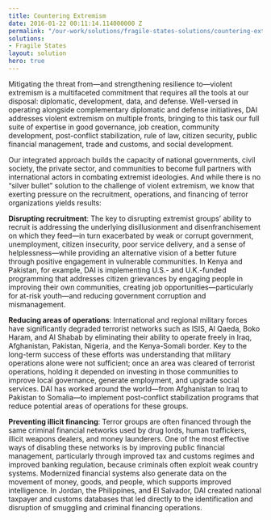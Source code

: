 ```yaml
---
title: Countering Extremism
date: 2016-01-22 00:11:14.114000000 Z
permalink: "/our-work/solutions/fragile-states-solutions/countering-extremism"
solutions:
- Fragile States
layout: solution
hero: true
---
```


Mitigating the threat from—and strengthening resilience to—violent extremism is a multifaceted commitment that requires all the tools at our disposal: diplomatic, development, data, and defense. Well-versed in operating alongside complementary diplomatic and defense initiatives, DAI addresses violent extremism on multiple fronts, bringing to this task our full suite of expertise in good governance, job creation, community development, post-conflict stabilization, rule of law, citizen security, public financial management, trade and customs, and social development. 

Our integrated approach builds the capacity of national governments, civil society, the private sector, and communities to become full partners with international actors in combating extremist ideologies. And while there is no “silver bullet” solution to the challenge of violent extremism, we know that exerting pressure on the recruitment, operations, and financing of terror organizations yields results:

**Disrupting recruitment**: The key to disrupting extremist groups’ ability to recruit is addressing the underlying disillusionment and disenfranchisement on which they feed—in turn exacerbated by weak or corrupt government, unemployment, citizen insecurity, poor service delivery, and a sense of helplessness—while providing an alternative vision of a better future through positive engagement in vulnerable communities. In Kenya and Pakistan, for example, DAI is implementing U.S.- and U.K.-funded programming that addresses citizen grievances by engaging people in improving their own communities, creating job opportunities—particularly for at-risk youth—and reducing government corruption and mismanagement. 

**Reducing areas of operations**: International and regional military forces have significantly degraded terrorist networks such as ISIS, Al Qaeda, Boko Haram, and Al Shabab by eliminating their ability to operate freely in Iraq, Afghanistan, Pakistan, Nigeria, and the Kenya-Somali border. Key to the long-term success of these efforts was understanding that military operations alone were not sufficient; once an area was cleared of terrorist operations, holding it depended on investing in those communities to improve local governance, generate employment, and upgrade social services. DAI has worked around the world—from Afghanistan to Iraq to Pakistan to Somalia—to implement post-conflict stabilization programs that reduce potential areas of operations for these groups. 

**Preventing illicit financing**: Terror groups are often financed through the same criminal financial networks used by drug lords, human traffickers, illicit weapons dealers, and money launderers. One of the most effective ways of disabling these networks is by improving public financial management, particularly through improved tax and customs regimes and improved banking regulation, because criminals often exploit weak country systems. Modernized financial systems also generate data on the movement of money, goods, and people, which supports improved intelligence. In Jordan, the Philippines, and El Salvador, DAI created national taxpayer and customs databases that led directly to the identification and disruption of smuggling and criminal financing operations.